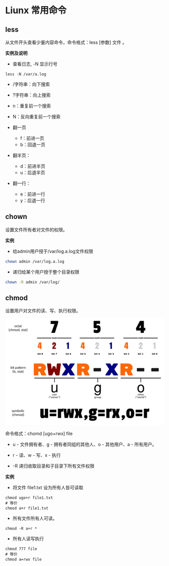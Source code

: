 # Liunx 常用命令

## less

从文件开头查看少量内容命令，命令格式：less [参数] 文件 。

**实例及说明**

- 查看日志, -N 显示行号

```shell
less -N /var/a.log
```

- /字符串：向下搜索
- ?字符串：向上搜索

- n：重复前一个搜索
- N：反向重复前一个搜索
- 翻一页
  - f：前进一页
  - b：回退一页
- 翻半页：
  - d：前进半页
  - u：后退半页
- 翻一行：
  - e：前进一行
  - y：后退一行

## chown

设置文件所有者对文件的权限。

**实例**

- 给admin用户授于/var/log.a.log文件权限

```sh
chown admin /var/log.a.log
```

- 递归给某个用户授于整个目录权限

```sh
chown -R admin /var/log/
```



## chmod

设置用户对文件的读、写、执行权限。

![img](https://raw.githubusercontent.com/telzhou618/images/main/img/rwx-standard-unix-permission-bits.png)

命令格式：chomd  [ugo+rwx]  file

- u - 文件拥有者、g - 拥有者同组的其他人、o - 其他用户、a - 所有用户。

- r - 读、w - 写、x - 执行
- -R 递归收取目录和子目录下所有文件权限

**实例**

- 将文件 file1.txt 设为所有人皆可读取

```shell
chmod ugo+r file1.txt
# 等价
chmod a+r file1.txt
```

- 所有文件所有人可读。

```shell
chmod -R a+r *
```

- 所有人读写执行

```shell
chmod 777 file
# 等价
chmod a=rwx file
```

